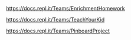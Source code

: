 

https://docs.repl.it/Teams/EnrichmentHomework

https://docs.repl.it/Teams/TeachYourKid

https://docs.repl.it/Teams/PinboardProject


